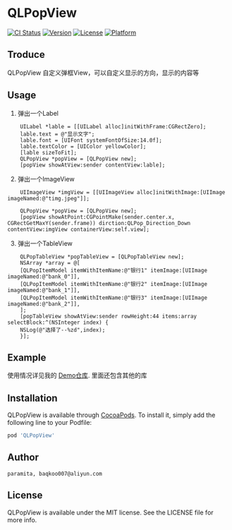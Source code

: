# QLPopView

[![CI Status](https://img.shields.io/travis/burtworld/QLRefreshTableView.svg?style=flat)](https://travis-ci.org/burtworld/QLRefreshTableView)
[![Version](https://img.shields.io/cocoapods/v/QLRefreshTableView.svg?style=flat)](https://cocoapods.org/pods/QLRefreshTableView)
[![License](https://img.shields.io/cocoapods/l/QLRefreshTableView.svg?style=flat)](https://cocoapods.org/pods/QLRefreshTableView)
[![Platform](https://img.shields.io/cocoapods/p/QLRefreshTableView.svg?style=flat)](https://cocoapods.org/pods/QLRefreshTableView)

## Troduce
   QLPopView 
   自定义弹框View，可以自定义显示的方向，显示的内容等
## Usage
1.  弹出一个Label
```
	UILabel *lable = [[UILabel alloc]initWithFrame:CGRectZero];
	lable.text = @"显示文字";
	lable.font = [UIFont systemFontOfSize:14.0f];
	lable.textColor = [UIColor yellowColor];
	[lable sizeToFit];
	QLPopView *popView = [QLPopView new];
	[popView showAtView:sender contentView:lable];
```

2.  弹出一个ImageView
```
	UIImageView *imgView = [[UIImageView alloc]initWithImage:[UIImage imageNamed:@"timg.jpeg"]];
	
	QLPopView *popView = [QLPopView new];
	[popView showAtPoint:CGPointMake(sender.center.x, CGRectGetMaxY(sender.frame)) dirction:QLPop_Direction_Down contentView:imgView containerView:self.view];
```

3.  弹出一个TableView
```
	QLPopTableView *popTableView = [QLPopTableView new];
	NSArray *array = @[
	[QLPopItemModel itemWithItemName:@"银行1" itemImage:[UIImage imageNamed:@"bank_0"]],
	[QLPopItemModel itemWithItemName:@"银行2" itemImage:[UIImage imageNamed:@"bank_1"]],
	[QLPopItemModel itemWithItemName:@"银行3" itemImage:[UIImage imageNamed:@"bank_2"]],
	];
	[popTableView showAtView:sender rowHeight:44 items:array selectBlock:^(NSInteger index) {
	NSLog(@"选择了--%zd",index);
	}];
```

## Example

使用情况详见我的 [Demo仓库](https://github.com/burtworld/QLDemoProject).
	里面还包含其他的库

## Installation

QLPopView is available through [CocoaPods](https://cocoapods.org). To install
it, simply add the following line to your Podfile:

```ruby
pod 'QLPopView'
```

## Author

	paramita, baqkoo007@aliyun.com

## License

QLPopView is available under the MIT license. See the LICENSE file for more info.
